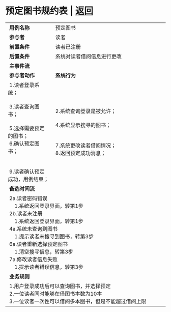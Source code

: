 # 预定图书规约表 | [返回](../README.md)
<table >
    <tr>
        <td width="150"> <b>&nbsp;用例名称</b></td>
        <td colspan="2" width="600">&nbsp;预定图书</td>
    </tr>
    <tr>
        <td width="150"> <b>&nbsp;参与者</b></td>
        <td colspan="2" width="600">&nbsp;读者</td>
    </tr>
    <tr>
        <td width="150"> <b>&nbsp;前置条件</b></td>
        <td colspan="2" width="600">&nbsp;读者已注册</td>
    </tr>
    <tr>
        <td width="150"> <b>&nbsp;后置条件</b></td>
        <td colspan="2" width="600">&nbsp;系统对读者借阅信息进行更改</td>
    </tr>
    <tr>
        <td colspan="3" width="200"> <b>&nbsp;主事件流</b></td>
    </tr>
    <tr>
        <td colspan="2" width="180"> <b>&nbsp;参与者动作</b></td>
        <td width="410"> <b>&nbsp;系统行为</b></td>
    </tr>
    <tr>
        <td colspan="2" width="180">
            <span>&nbsp;1.读者登录系统；</span>
            <br>
            <span>&nbsp;</span>
            <br>
            <span>&nbsp;3.读者查询图书；</span>
            <br>
            <span>&nbsp;</span>
            <br>
            <span>&nbsp;5.选择需要预定的图书；</span>
            <br>
            <span>&nbsp;6.确认预定图书；</span>
            <br>
            <span>&nbsp;</span>
            <br>
            <span>&nbsp;</span>
            <br>
            <span>&nbsp;9.读者确认预定成功，用例结束；</span>
        </td>
        <td width="410">
            <span>&nbsp;</span>
            <br>
            <span>&nbsp;2.系统查询登录是被允许；</span>
            <br>
            <span>&nbsp;</span>
            <br>
            <span>&nbsp;4.系统显示搜寻的图书；</span>
            <br>
            <span>&nbsp;</span>
            <br>
            <span>&nbsp;</span>
            <br>
            <span>&nbsp;7.系统更改读者借阅情况；</span>
            <br>
            <span>&nbsp;8.返回预定成功消息；</span>
            <br>
            <span>&nbsp;</span>
        </td>
    </tr>
    <tr>
        <td colspan="3" width="200"> <b>&nbsp;备选时间流</b></td>
    </tr>
    <tr>
        <td colspan="3" width="200">
            <span>&nbsp;2a.读者密码错误</span>
            <br>
            <span>&nbsp;&emsp;1.系统返回登录界面，转第1步</span>
            <br>
            <span>&nbsp;2b.读者未注册</span>
            <br>
            <span>&nbsp;&emsp;1.系统返回登录界面，转第1步</span>
            <br>
            <span>&nbsp;4a.系统未查询到图书</span>
            <br>
            <span>&nbsp;&emsp;1.提示读者未搜寻到图书，转第3步</span>
            <br>
            <span>&nbsp;6a.读者重新选择预定图书</span>
            <br>
            <span>&nbsp;&emsp;1.清空搜寻信息，转第3步</span>
            <br>
            <span>&nbsp;7a.修改读者信息失败</span>
            <br>
            <span>&nbsp;&emsp;1.提示读者错误信息，转第3步</span>
        </td>
    </tr>
    <tr>
        <td colspan="3" width="200"> <b>&nbsp;业务规则</b></td>
    </tr>
    <tr>
        <td colspan="3" width="200">
            <span>&nbsp;1.用户登录成功后可以查询图书，并选择预定</span>
            <br>
            <span>&nbsp;2.一位读者同时能够在借图书本数为10本</span>
            <br>
            <span>&nbsp;3.一位读者一次性可以借阅多本图书，但是不能超过借阅上限</span>
        </td>
    </tr>
</table>